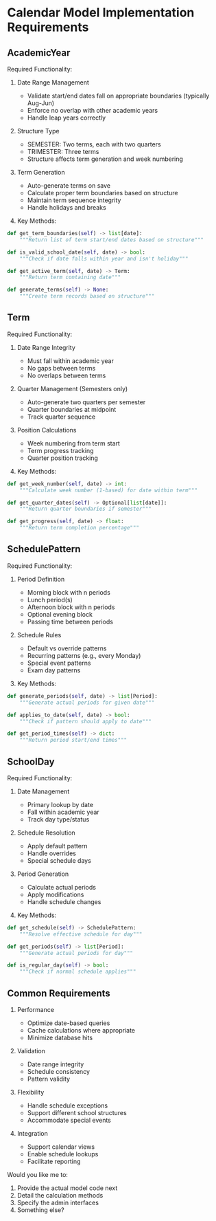 # Calendar Model Implementation Requirements

## AcademicYear
Required Functionality:
1. Date Range Management
   - Validate start/end dates fall on appropriate boundaries (typically Aug-Jun)
   - Enforce no overlap with other academic years
   - Handle leap years correctly

2. Structure Type
   - SEMESTER: Two terms, each with two quarters
   - TRIMESTER: Three terms
   - Structure affects term generation and week numbering

3. Term Generation
   - Auto-generate terms on save
   - Calculate proper term boundaries based on structure
   - Maintain term sequence integrity
   - Handle holidays and breaks

4. Key Methods:
```python
def get_term_boundaries(self) -> list[date]:
    """Return list of term start/end dates based on structure"""

def is_valid_school_date(self, date) -> bool:
    """Check if date falls within year and isn't holiday"""

def get_active_term(self, date) -> Term:
    """Return term containing date"""

def generate_terms(self) -> None:
    """Create term records based on structure"""
```

## Term
Required Functionality:
1. Date Range Integrity
   - Must fall within academic year
   - No gaps between terms
   - No overlaps between terms

2. Quarter Management (Semesters only)
   - Auto-generate two quarters per semester
   - Quarter boundaries at midpoint
   - Track quarter sequence

3. Position Calculations
   - Week numbering from term start
   - Term progress tracking
   - Quarter position tracking

4. Key Methods:
```python
def get_week_number(self, date) -> int:
    """Calculate week number (1-based) for date within term"""

def get_quarter_dates(self) -> Optional[list[date]]:
    """Return quarter boundaries if semester"""

def get_progress(self, date) -> float:
    """Return term completion percentage"""
```

## SchedulePattern
Required Functionality:
1. Period Definition
   - Morning block with n periods
   - Lunch period(s)
   - Afternoon block with n periods
   - Optional evening block
   - Passing time between periods

2. Schedule Rules
   - Default vs override patterns
   - Recurring patterns (e.g., every Monday)
   - Special event patterns
   - Exam day patterns

3. Key Methods:
```python
def generate_periods(self, date) -> list[Period]:
    """Generate actual periods for given date"""

def applies_to_date(self, date) -> bool:
    """Check if pattern should apply to date"""

def get_period_times(self) -> dict:
    """Return period start/end times"""
```

## SchoolDay
Required Functionality:
1. Date Management
   - Primary lookup by date
   - Fall within academic year
   - Track day type/status

2. Schedule Resolution
   - Apply default pattern
   - Handle overrides
   - Special schedule days

3. Period Generation
   - Calculate actual periods
   - Apply modifications
   - Handle schedule changes

4. Key Methods:
```python
def get_schedule(self) -> SchedulePattern:
    """Resolve effective schedule for day"""

def get_periods(self) -> list[Period]:
    """Generate actual periods for day"""

def is_regular_day(self) -> bool:
    """Check if normal schedule applies"""
```

## Common Requirements
1. Performance
   - Optimize date-based queries
   - Cache calculations where appropriate
   - Minimize database hits

2. Validation
   - Date range integrity
   - Schedule consistency
   - Pattern validity

3. Flexibility
   - Handle schedule exceptions
   - Support different school structures
   - Accommodate special events

4. Integration
   - Support calendar views
   - Enable schedule lookups
   - Facilitate reporting

Would you like me to:
1. Provide the actual model code next
2. Detail the calculation methods
3. Specify the admin interfaces
4. Something else?